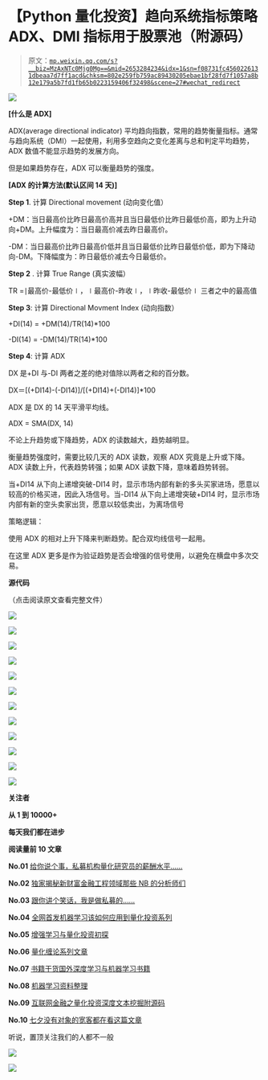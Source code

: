 # 【Python 量化投资】趋向系统指标策略 ADX、DMI 指标用于股票池（附源码）

> 原文：[`mp.weixin.qq.com/s?__biz=MzAxNTc0Mjg0Mg==&mid=2653284234&idx=1&sn=f08731fc4560226131dbeaa7d7ff1acd&chksm=802e259fb759ac89430205ebae1bf28fd7f1057a8b12e179a5b7fd1fb65b0223159406f32498&scene=27#wechat_redirect`](http://mp.weixin.qq.com/s?__biz=MzAxNTc0Mjg0Mg==&mid=2653284234&idx=1&sn=f08731fc4560226131dbeaa7d7ff1acd&chksm=802e259fb759ac89430205ebae1bf28fd7f1057a8b12e179a5b7fd1fb65b0223159406f32498&scene=27#wechat_redirect)

![](img/cb3bd660442e6bc134fbecf2477c43d1.png)

**[什么是 ADX]**

ADX(average directional indicator) 平均趋向指数，常用的趋势衡量指标。通常与趋向系统（DMI）一起使用，利用多空趋向之变化差离与总和判定平均趋势，ADX 数值不能显示趋势的发展方向。

但是如果趋势存在，ADX 可以衡量趋势的强度。

**[ADX 的计算方法(默认区间 14 天)]**

**Step 1**. 计算 Directional movement (动向变化值）

+DM：当日最高价比昨日最高价高并且当日最低价比昨日最低价高，即为上升动向+DM。上升幅度为：当日最高价减去昨日最高价。

-DM：当日最高价比昨日最高价低并且当日最低价比昨日最低价低，即为下降动向-DM。下降幅度为：昨日最低价减去今日最低价。

**Step 2** . 计算 True Range (真实波幅）

TR =∣最高价-最低价∣，∣最高价-昨收∣，∣昨收-最低价∣ 三者之中的最高值

**Step 3**: 计算 Directional Movment Index (动向指数）

+DI(14) = +DM(14)/TR(14)*100

-DI(14) = -DM(14)/TR(14)*100

**Step 4**: 计算 ADX

DX 是+DI 与-DI 两者之差的绝对值除以两者之和的百分数。

DX＝[(+DI14)-(-DI14)]/[(+DI14)+(-DI14)]*100

ADX 是 DX 的 14 天平滑平均线。

ADX = SMA(DX, 14)

不论上升趋势或下降趋势，ADX 的读数越大，趋势越明显。

衡量趋势强度时，需要比较几天的 ADX 读数，观察 ADX 究竟是上升或下降。ADX 读数上升，代表趋势转强；如果 ADX 读数下降，意味着趋势转弱。

当+DI14 从下向上递增突破-DI14 时，显示市场内部有新的多头买家进场，愿意以较高的价格买进，因此入场信号。当-DI14 从下向上递增突破+DI14 时，显示市场内部有新的空头卖家出货，愿意以较低卖出，为离场信号

策略逻辑： 

使用 ADX 的相对上升下降来判断趋势。配合双均线信号一起用。

在这里 ADX 更多是作为验证趋势是否会增强的信号使用，以避免在横盘中多次交易。

**源代码**

（点击阅读原文查看完整文件）

![](img/92cdccbc8eb70ab7d53a85fed55db159.png)

![](img/8732eca429cf3c924d9a40b07346d7c2.png)

![](img/793a1c9ebcd208dbe35df22aca4c9f76.png)

![](img/53aca75d4a7f3f9e88cf6c0dec21d482.png)

![](img/491847c560365b7f2dd072007929e7df.png)

![](img/872a343451426d9d0a6801e66ca555e8.png)

![](img/f487f25abdcd0ae10795c071fa3cf974.png)

![](img/a9e108e36bf1c9eaf38e487b48ff7d54.png)

![](img/6f076a8cdf6204e907d8a3e800bdf5ec.png)

![](img/5bf077cba13654ba1981099694e63ce6.png)

![](img/86384bec8f67bdb3b80c84418f64f710.png)

![](img/3e99d5a0b3309e85b30de7f53dfbc5b6.png)

**关注者**

**从 1 到 10000+**

**每天我们都在进步**

**阅读量前 10 文章**

**No.01** [给你说个事，私募机构量化研究员的薪酬水平……](http://mp.weixin.qq.com/s?__biz=MzAxNTc0Mjg0Mg==&mid=2653284109&idx=1&sn=00908f6ab13f3cd3e5214706316ac84e&chksm=802e2518b759ac0e516e5cc6e9b5f62dd22853203ba8298f5f681139a9cc0a45c1cdfa9c421e&scene=21#wechat_redirect)

**No.02** [独家揭秘新财富金融工程领域那些 NB 的分析师们](http://mp.weixin.qq.com/s?__biz=MzAxNTc0Mjg0Mg==&mid=2653284026&idx=1&sn=ed8bb9ceca543eaa620c284ad4e374ce&chksm=802e24afb759adb99e6cee24f26e063fb7f43855349b8142d06b4c766fee16f1df5676a0dd74&scene=21#wechat_redirect)

**No.03** [跟你讲个笑话，我是做私募的……](http://mp.weixin.qq.com/s?__biz=MzAxNTc0Mjg0Mg==&mid=2653283777&idx=1&sn=252e295b1a788da1aaadf39c2ef959ee&scene=21#wechat_redirect)

**No.04** [全网首发机器学习该如何应用到量化投资系列](http://mp.weixin.qq.com/s?__biz=MzAxNTc0Mjg0Mg==&mid=2653283935&idx=1&sn=56e84e986f278403d8840387c615a2a7&chksm=802e244ab759ad5c43720a7960567d215970877250ca72534016bf53a021c73f83665068639d&scene=21#wechat_redirect)

**No.05**  [增强学习与量化投资初探](http://mp.weixin.qq.com/s?__biz=MzAxNTc0Mjg0Mg==&mid=2653283440&idx=1&sn=e5dc6e12f7b28b5ede13bd582b59b73c&scene=21#wechat_redirect)

**No.06**  [量化缠论系列文章](http://mp.weixin.qq.com/s?__biz=MzAxNTc0Mjg0Mg==&mid=2653283801&idx=1&sn=0a05bb0247535a118183be2b917c56b4&scene=21#wechat_redirect)

**No.07**  [书籍干货国外深度学习与机器学习书籍](http://mp.weixin.qq.com/s?__biz=MzAxNTc0Mjg0Mg==&mid=2653283143&idx=1&sn=2316c1a067239aa007196cc8cb2e6c5b&scene=21#wechat_redirect)

**No.08**  [机器学习资料整理](http://mp.weixin.qq.com/s?__biz=MzAxNTc0Mjg0Mg==&mid=2653282920&idx=1&sn=6faa96116c590c75d92569351f987e52&scene=21#wechat_redirect)

**No.09** [互联网金融之量化投资深度文本挖掘附源码](http://mp.weixin.qq.com/s?__biz=MzAxNTc0Mjg0Mg==&mid=2653282879&idx=1&sn=12a91c4b8317662fbae470541ebe4683&scene=21#wechat_redirect)

**No.10** [七夕没有对象的宽客都在看这篇文章](http://mp.weixin.qq.com/s?__biz=MzAxNTc0Mjg0Mg==&mid=2653283478&idx=1&sn=aa061849c61ee84eedda3ac9d0c74ec5&scene=21#wechat_redirect)

听说，置顶关注我们的人都不一般

![](img/74c285b465d1c5684165b6d5f0ebcd06.png)

**![](img/40429cd849aaf6f87544f9c00f4f92ad.png)**